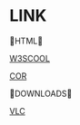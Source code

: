# LINK

🔴HTML🔴

[W3SCOOL](https://www.w3schools.com/html/html5_audio.asp)


[COR](https://html-color-codes.info/Codigos-de-Cores-HTML/)



🔴DOWNLOADS🔴

[VLC](https://www.videolan.org/vlc/)
